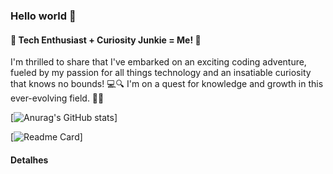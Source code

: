 ### Hello world 👋

#### 🚀 Tech Enthusiast + Curiosity Junkie = Me! 🌟
 I'm thrilled to share that I've embarked on an exciting coding adventure, fueled by my passion for all things technology and an insatiable curiosity that knows no bounds! 💻🔍
 I'm on a quest for knowledge and growth in this ever-evolving field. 🌱💡

 [![Anurag's GitHub stats](https://github-readme-stats.vercel.app/api?username=hullypereira&show_icons=true&theme=codeSTACKr)]

 [![Readme Card](https://github-readme-stats.vercel.app/api/pin/?username=hullypereira&repo=falsetiktok&theme=dark)]



#### Detalhes
